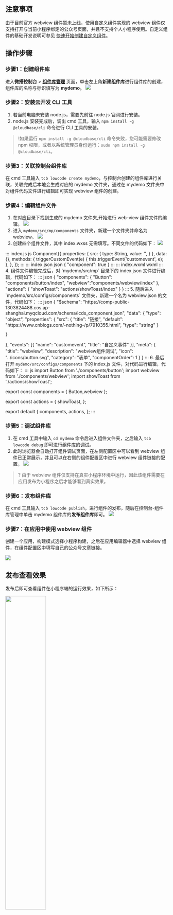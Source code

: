 

## 注意事项
由于目前官方 webview 组件暂未上线，使用自定义组件实现的 webview 组件仅支持打开与当前小程序绑定的公众号页面，并且不支持个人小程序使用。自定义组件的基础开发说明可参见 [快速开始创建自定义组件](https://docs.cloudbase.net/lowcode/custom-components/quick-start/comps)。

## 操作步骤
### 步骤1：创建组件库

进入**微搭控制台** > [**组件库管理**](https://console.cloud.tencent.com/lowcode/element/index?envId=lowcode-2gadiaws6be78eca) 页面，单击左上角**新建组件库**进行组件库的创建，组件库的名称与标识填写为 **mydemo**。
![](https://qcloudimg.tencent-cloud.cn/raw/8e10b42c17d98e92dcf3e9888d105503.png)

### 步骤2：安装云开发 CLI 工具
1. 若当前电脑未安装 node.js，需要先前往 node.js 官网进行安装。
2. node.js 安装完成后，调出 cmd 工具，输入 `npm install -g @cloudbase/cli` 命令进行 CLI 工具的安装。

> !如果运行 `npm install -g @cloudbase/cli` 命令失败，您可能需要修改 npm 权限，或者以系统管理员身份运行：`sudo npm install -g @cloudbase/cli`。



### 步骤3：关联控制台组件库

在 cmd 工具输入 `tcb lowcode create mydemo`，与控制台创建的组件库进行关联，关联完成后本地会生成对应的 mydemo 文件夹，通过在 mydemo 文件夹中对组件代码文件进行编辑即可实现 webview 组件的创建。



### 步骤4：编辑组件文件
1. 在对应目录下找到生成的 mydemo 文件夹,开始进行 web-view 组件文件的编辑。
![](https://qcloudimg.tencent-cloud.cn/raw/9fcc6b564c3cc5da6e23383b45754199.png)
2. 进入 `mydemo/src/mp/components` 文件夹，新建一个文件夹并命名为 webview。
![](https://qcloudimg.tencent-cloud.cn/raw/a90456c7dfb335dd3de01b8c6d1d6d2c.png)
3. 创建四个组件文件，其中 index.wxss 无需填写。不同文件的代码如下：
![](https://qcloudimg.tencent-cloud.cn/raw/8262a03b2c13d389598500acbb48628f.png)
<dx-codeblock>
:::  index.js js
Component({
  properties: {
    src: {
      type: String,
      value: '',
    }
  },
  data: {},
  methods: {
    triggerCustomEvent(e) {
      this.triggerEvent('customevent', e);
    },
  },
});
:::
:::  index.json json
{
  "component": true
}
:::
:::  index.wxml wxml
<web-view src="{{src}}"></web-view>
:::
</dx-codeblock>
4. 组件文件编辑完成后，对 `mydemo/src/mp` 目录下的 index.json 文件进行编辑，代码如下：
<dx-codeblock>
:::  json
{
  "components": {
    "Button": "components/button/index",
    "webview":"components/webview/index"
  },
  "actions": {
    "showToast": "actions/showToast/index"
  }
}
:::
</dx-codeblock>
5. 随后进入 `mydemo/src/configs/components` 文件夹，新建一个名为 webview.json 的文件，代码如下：
<dx-codeblock>
:::  json
{
  "$schema": "https://comp-public-1303824488.cos.ap-shanghai.myqcloud.com/schema/lcds_component.json",
  "data": {
    "type": "object",
    "properties": {
      "src": {
        "title": "链接",
        "default": "https://www.cnblogs.com/-nothing-/p/7910355.html",
        "type": "string"
      }

    }

  },
  "events": [{ "name": "customevent", "title": "自定义事件" }],
  "meta": {
    "title": "webview",
    "description": "webview组件测试",
    "icon": "../icons/button.svg",
    "category": "表单",
    "componentOrder": 1
  }
}
:::
</dx-codeblock>
6. 最后打开 `mydemo/src/configs/components` 下的 index.js 文件，对代码进行编辑，代码如下：
<dx-codeblock>
:::  js
import Button from './components/button';
import webview from './components/webview';
import showToast from './actions/showToast';

export const components = {
  Button,webview
};

export const actions = {
  showToast,
};

export default {
  components,
  actions,
};
:::
</dx-codeblock>




### 步骤5：调试组件库

1. 在 cmd 工具中输入 `cd mydemo` 命令后进入组件文件夹，之后输入 `tcb lowcode debug` 即可进行组件库的调试。
2. 此时浏览器会自动打开组件调试页面，在左侧配置区中可以看到 webview 组件已正常展示，并且可以在右侧的组件配置区中进行 webview 组件链接的配置。
![](https://qcloudimg.tencent-cloud.cn/raw/c92a182a555330d13721a051a55efe02.png)

> ? 由于 webview 组件仅支持在真实小程序环境中运行，因此该组件需要在应用发布为小程序之后才能够看到真实效果。




### 步骤6：发布组件库

在 cmd 工具输入 `tcb lowcode publish`，进行组件的发布，随后在控制台-组件库管理中单击 mydemo 组件库的**发布组件库**即可。
![](https://qcloudimg.tencent-cloud.cn/raw/e88e34475523859ad318c5631e99257f.png)



### 步骤7：在应用中使用 webview 组件

创建一个应用，构建模式选择小程序构建，之后在应用编辑器中选择 webview 组件，在组件配置区中填写自己的公众号文章链接。

![](https://qcloudimg.tencent-cloud.cn/raw/21a6f078682269b0ed72dba3657e12d3.png)



## 发布查看效果

发布后即可查看组件在小程序端的运行效果，如下所示：

<img src="https://qcloudimg.tencent-cloud.cn/raw/c349ca0a60cb7845e4d574acae32a7b4.png" style="width:50%;" />

